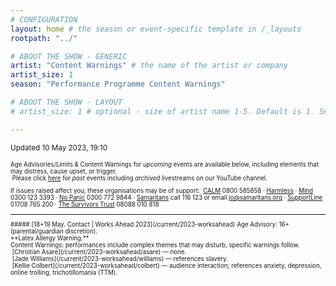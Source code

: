 ```yaml
---
# CONFIGURATION
layout: home # the season or event-specific template in /_layouts
rootpath: "../"

# ABOUT THE SHOW - GENERIC
artist: "Content Warnings" # the name of the artist or company
artist_size: 1
season: "Performance Programme Content Warnings"

# ABOUT THE SHOW - LAYOUT
# artist_size: 1 # optional - size of artist name 1-5. Default is 1. Set longer names to lower values

---
```

<small>Updated 10 May 2023, 19:10<small>        
        
Age Advisories/Limits & Content Warnings for *upcoming* events are available below, including elements that may distress, cause upset, or trigger.<br>&nbsp;Please click [here](/archive/warnings) for *past* events including *archived* livestreams on our YouTube channel.         
         
If issues raised affect you, these organisations may be of support:&nbsp;&nbsp;<a href="https://thecalmzone.net" target="_blank">CALM</a> 0800 585858 · <a href="https://harmless.org.uk" target="_blank">Harmless</a> · <a href="https://mind.org.uk" target="_blank">Mind</a> 0300 123 3393 · <a href="https://nopanic.org.uk" target="_blank">No Panic</a> 0300 772 9844 · <a href="https://samaritans.org" target="_blank">Samaritans</a> call 116 123 or email jo@samaritans.org · <a href="https://supportline.org.uk" target="_blank">SupportLine</a> 01708 765 200 · <a href="https://www.thesurvivorstrust.org" target="_blank">The Survivors Trust</a> 08088 010 818        
<hr>         
##### [18+19 May. Contact | Works Ahead 2023](/current/2023-worksahead)          
Age Advisory: 16+ (parental/guardian discretion).<br>**Latex Allergy Warning.**<br>Content Warnings: performances include complex themes that may disturb, specific warnings follow.<br>&nbsp;[Christian Asare](/current/2023-worksahead/asare) — none.<br>&nbsp;[Jade Williams](/current/2023-worksahead/williams) — references slavery.<br>&nbsp;[Kellie Colbert](/current/2023-worksahead/colbert) — audience interaction; references anxiety, depression, online trolling, trichotillomania (TTM).
